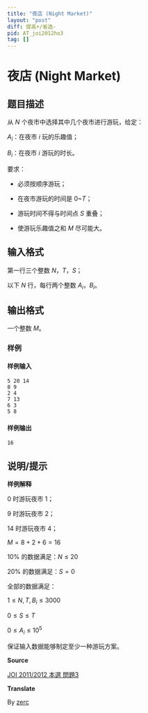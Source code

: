 ```yaml
---
title: "夜店 (Night Market)"
layout: "post"
diff: 提高+/省选-
pid: AT_joi2012ho3
tag: []
---
```


# 夜店 (Night Market)

## 题目描述

从 $N$ 个夜市中选择其中几个夜市进行游玩，给定：

$A_i$：在夜市 $i$ 玩的乐趣值；

$B_i$：在夜市 $i$ 游玩的时长。

要求：

- 必须按顺序游玩；

- 在夜市游玩的时间是 $0$~$T$；

- 游玩时间不得与时间点 $S$ 重叠；

- 使游玩乐趣值之和 $M$ 尽可能大。

## 输入格式

第一行三个整数 $N$，$T$，$S$；

以下 $N$ 行，每行两个整数 $A_i$，$B_i$。

## 输出格式

一个整数 $M$。

### 样例

#### 样例输入

```
5 20 14
8 9
2 4
7 13
6 3
5 8
```

#### 样例输出

```
16
```

## 说明/提示

**样例解释**

$0$ 时游玩夜市 $1$；

$9$ 时游玩夜市 $2$；

$14$ 时游玩夜市 $4$；
 
$M=8+2+6=16$
 

$10 \%$ 的数据满足：$N \le 20$

$20 \%$ 的数据满足：$S = 0$

全部的数据满足：

$1 \le N, T, B_i \le 3000$

$0 \le S \le T$

$0 \le A_i \le 10^5$

保证输入数据能够制定至少一种游玩方案。

**Source**

[JOI 2011/2012 本選 問題3](https://www.ioi-jp.org/joi/2011/2012-ho-prob_and_sol/2012-ho.pdf#page=7)

**Translate**

By [zerc](https://www.luogu.com.cn/user/581312)

